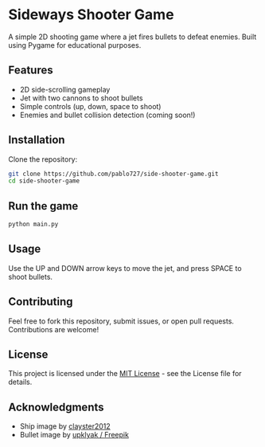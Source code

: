 # Sideways Shooter Game

A simple 2D shooting game where a jet fires bullets to defeat enemies. Built using Pygame for educational purposes.

## Features
- 2D side-scrolling gameplay
- Jet with two cannons to shoot bullets
- Simple controls (up, down, space to shoot)
- Enemies and bullet collision detection (coming soon!)

## Installation 

Clone the repository:
```bash
git clone https://github.com/pablo727/side-shooter-game.git
cd side-shooter-game
```

## Run the game
```bash
python main.py
```

## Usage
Use the UP and DOWN arrow keys to move the jet, and press SPACE to shoot bullets.

## Contributing
Feel free to fork this repository, submit issues, or open pull requests.
Contributions are welcome!

## License
This project is licensed under the [MIT License](LICENSE) - see the License file for details.

## Acknowledgments
- Ship image by [clayster2012](https://opengameart.org/users/clayster2012)
- Bullet image by [upklyak / Freepik](http://www.freepik.com)
